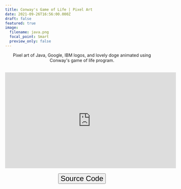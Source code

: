 ```yaml
---
title: Conway's Game of Life | Pixel Art
date: 2021-09-26T16:56:00.000Z
draft: false
featured: true
image:
  filename: java.png
  focal_point: Smart
  preview_only: false
---
```



  
<center>Pixel art of Java, Google, IBM logos, and lovely doge animated using Conway's game of life program.</p></center>
<br>
<center><iframe width="560" height="315" src="https://www.youtube.com/embed/Gdro5uM6_o8" title="YouTube video player" frameborder="0" allow="accelerometer; autoplay; clipboard-write; encrypted-media; gyroscope; picture-in-picture" allowfullscreen></iframe></center>
  
<br>
  
<center>
  <button style="font-size:24px" onclick="openInNewTab('https://github.com');">Source Code <i class="fa fa-github"></i></button>
</center>
    <meta name="viewport" content="width=device-width, initial-scale=1">
    <link rel="stylesheet" href="https://cdnjs.cloudflare.com/ajax/libs/font-awesome/4.7.0/css/font-awesome.min.css">
    <script type="text/javascript">
    function openInNewTab(href) {
      Object.assign(document.createElement('a'), {
        target: '_blank',
        href: href,
      }).click();
    }
    </script>

